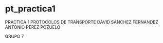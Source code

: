 # pt_practica1

PRACTICA 1 PROTOCOLOS DE TRANSPORTE
DAVID SANCHEZ FERNANDEZ
ANTONIO PEREZ POZUELO

GRUPO 7
